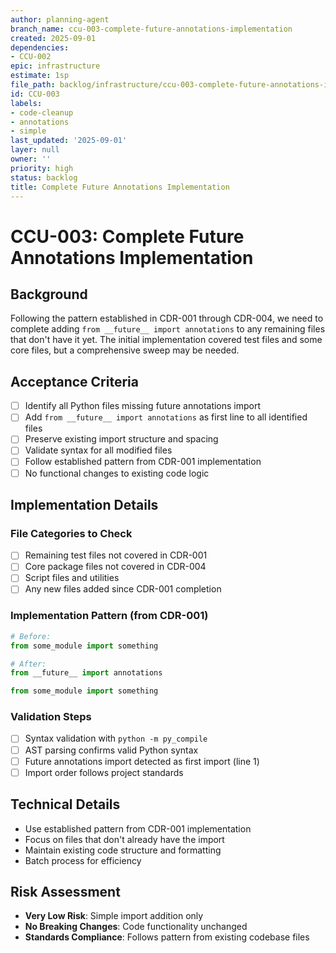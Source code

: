 ```yaml
---
author: planning-agent
branch_name: ccu-003-complete-future-annotations-implementation
created: 2025-09-01
dependencies:
- CCU-002
epic: infrastructure
estimate: 1sp
file_path: backlog/infrastructure/ccu-003-complete-future-annotations-implementation.md
id: CCU-003
labels:
- code-cleanup
- annotations
- simple
last_updated: '2025-09-01'
layer: null
owner: ''
priority: high
status: backlog
title: Complete Future Annotations Implementation
---
```


# CCU-003: Complete Future Annotations Implementation

## Background
Following the pattern established in CDR-001 through CDR-004, we need to complete adding `from __future__ import annotations` to any remaining files that don't have it yet. The initial implementation covered test files and some core files, but a comprehensive sweep may be needed.

## Acceptance Criteria
- [ ] Identify all Python files missing future annotations import
- [ ] Add `from __future__ import annotations` as first line to all identified files
- [ ] Preserve existing import structure and spacing
- [ ] Validate syntax for all modified files
- [ ] Follow established pattern from CDR-001 implementation
- [ ] No functional changes to existing code logic

## Implementation Details

### File Categories to Check
- [ ] Remaining test files not covered in CDR-001
- [ ] Core package files not covered in CDR-004
- [ ] Script files and utilities
- [ ] Any new files added since CDR-001 completion

### Implementation Pattern (from CDR-001)
```python
# Before:
from some_module import something

# After:
from __future__ import annotations

from some_module import something
```

### Validation Steps
- [ ] Syntax validation with `python -m py_compile`
- [ ] AST parsing confirms valid Python syntax
- [ ] Future annotations import detected as first import (line 1)
- [ ] Import order follows project standards

## Technical Details
- Use established pattern from CDR-001 implementation
- Focus on files that don't already have the import
- Maintain existing code structure and formatting
- Batch process for efficiency

## Risk Assessment
- **Very Low Risk**: Simple import addition only
- **No Breaking Changes**: Code functionality unchanged
- **Standards Compliance**: Follows pattern from existing codebase files
